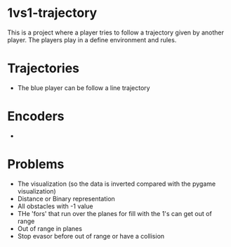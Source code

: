 # 1vs1-trajectory
This is a project where a player tries to follow a trajectory given by another player. The players play in a define environment and rules.

# Trajectories
- The blue player can be follow a line trajectory

# Encoders
- 

# Problems
- The visualization (so the data is inverted compared with the pygame visualization)
- Distance or Binary representation
- All obstacles with -1 value
- THe 'fors' that run over the planes for fill with the 1's can get out of range
- Out of range in planes
- Stop evasor before out of range or have a collision